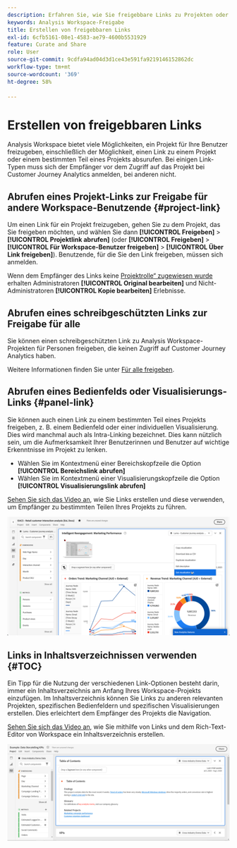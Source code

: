 ```yaml
---
description: Erfahren Sie, wie Sie freigebbare Links zu Projekten oder Visualisierungen erstellen.
keywords: Analysis Workspace-Freigabe
title: Erstellen von freigebbaren Links
exl-id: 6cfb5161-08e1-4583-ae79-4600b5531929
feature: Curate and Share
role: User
source-git-commit: 9cdfa94ad04d3d1ce43e591fa9219146152862dc
workflow-type: tm+mt
source-wordcount: '369'
ht-degree: 58%

---
```


# Erstellen von freigebbaren Links

Analysis Workspace bietet viele Möglichkeiten, ein Projekt für Ihre Benutzer freizugeben, einschließlich der Möglichkeit, einen Link zu einem Projekt oder einem bestimmten Teil eines Projekts absurufen. Bei einigen Link-Typen muss sich der Empfänger vor dem Zugriff auf das Projekt bei Customer Journey Analytics anmelden, bei anderen nicht.

## Abrufen eines Projekt-Links zur Freigabe für andere Workspace-Benutzende {#project-link}

Um einen Link für ein Projekt freizugeben, gehen Sie zu dem Projekt, das Sie freigeben möchten, und wählen Sie dann **[!UICONTROL Freigeben]** > **[!UICONTROL Projektlink abrufen]** (oder **[!UICONTROL Freigeben]** > **[!UICONTROL Für Workspace-Benutzer freigeben]** > **[!UICONTROL Über Link freigeben]**). Benutzende, für die Sie den Link freigeben, müssen sich anmelden.

Wenn dem Empfänger des Links keine [Projektrolle“ zugewiesen wurde](/help/analysis-workspace/curate-share/share-projects.md) erhalten Administratoren **[!UICONTROL Original bearbeiten]** und Nicht-Administratoren **[!UICONTROL Kopie bearbeiten]** Erlebnisse.

## Abrufen eines schreibgeschützten Links zur Freigabe für alle

Sie können einen schreibgeschützten Link zu Analysis Workspace-Projekten für Personen freigeben, die keinen Zugriff auf Customer Journey Analytics haben.

Weitere Informationen finden Sie unter [Für alle freigeben](/help/analysis-workspace/curate-share/share-projects.md#share-a-project-with-anyone-no-login-required).

## Abrufen eines Bedienfelds oder Visualisierungs-Links {#panel-link}

Sie können auch einen Link zu einem bestimmten Teil eines Projekts freigeben, z. B. einem Bedienfeld oder einer individuellen Visualisierung. Dies wird manchmal auch als Intra-Linking bezeichnet. Dies kann nützlich sein, um die Aufmerksamkeit Ihrer Benutzerinnen und Benutzer auf wichtige Erkenntnisse im Projekt zu lenken.

* Wählen Sie im Kontextmenü einer Bereichskopfzeile die Option **[!UICONTROL Bereichslink abrufen]**
* Wählen Sie im Kontextmenü einer Visualisierungskopfzeile die Option **[!UICONTROL Visualisierungslink abrufen]**

[Sehen Sie sich das Video an](https://experienceleague.adobe.com/docs/analytics-learn/tutorials/analysis-workspace/visualizations/intra-linking-in-analysis-workspace.html?lang=de), wie Sie Links erstellen und diese verwenden, um Empfänger zu bestimmten Teilen Ihres Projekts zu führen.

![Das Dropdown-Menü, nachdem Sie mit der rechten Maustaste auf die Kopfzeile mit dem hervorgehobenen Link Visualisierung abrufen geklickt haben.](assets/get-visualization-link.png)

## Links in Inhaltsverzeichnissen verwenden {#TOC}

Ein Tipp für die Nutzung der verschiedenen Link-Optionen besteht darin, immer ein Inhaltsverzeichnis am Anfang Ihres Workspace-Projekts einzufügen. Im Inhaltsverzeichnis können Sie Links zu anderen relevanten Projekten, spezifischen Bedienfeldern und spezifischen Visualisierungen erstellen. Dies erleichtert dem Empfänger des Projekts die Navigation.

[Sehen Sie sich das Video an](https://experienceleague.adobe.com/docs/analytics-learn/tutorials/analysis-workspace/navigating-workspace-projects/create-a-toc-in-analysis-workspace.html?lang=de), wie Sie mithilfe von Links und dem Rich-Text-Editor von Workspace ein Inhaltsverzeichnis erstellen.

![Ein Projekt - Inhaltsverzeichnis.](assets/toc.png)
